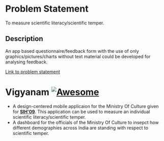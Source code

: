 # Problem Statement

To measure scientific literacy/scientific temper.

## Description

An app based questionnaire/feedback form with the use of only graphics/pictures/charts without text material could be developed for analysing feedback. 

[Link to problem statement](https://www.youtube.com/watch?v=n7hL-gRhAcU&featur=)

# Vigyanam [![Awesome](https://cdn.rawgit.com/sindresorhus/awesome/d7305f38d29fed78fa85652e3a63e154dd8e8829/media/badge.svg)](https://github.com/sindresorhus/awesome)
* A design-centered mobile applicaion for the Ministry Of Culture given for **[SIH'09](https://www.sih.gov.in/sih2019)**. This application can be used to measure an individual scientific literacy/scientific temper.
* A dashboard for the officials of the Ministry Of Culture to insepct how different demographies across India are standing with respect to scientific temper. 
